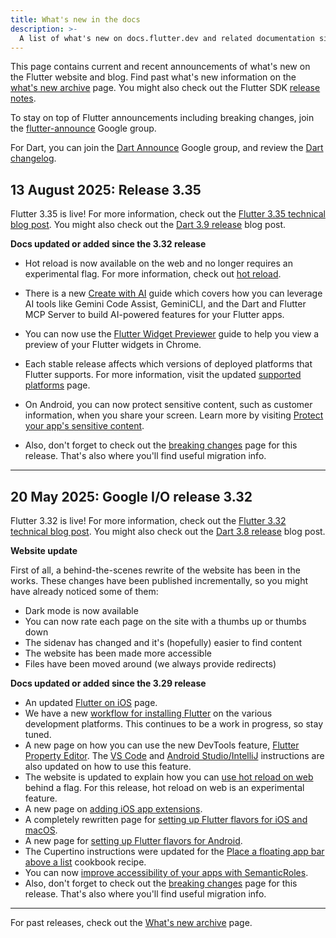 ```yaml
---
title: What's new in the docs
description: >-
  A list of what's new on docs.flutter.dev and related documentation sites.
---
```


This page contains current and recent announcements
of what's new on the Flutter website and blog.
Find past what's new information on the
[what's new archive][] page.
You might also check out the
Flutter SDK [release notes][].

To stay on top of Flutter announcements including
breaking changes,
join the [flutter-announce][] Google group.

For Dart, you can join the [Dart Announce][] Google group,
and review the [Dart changelog][].

[Dart Announce]: {{site.groups}}/a/dartlang.org/g/announce
[Dart changelog]: {{site.github}}/dart-lang/sdk/blob/main/CHANGELOG.md
[flutter-announce]: {{site.groups}}/forum/#!forum/flutter-announce
[release notes]: /release/release-notes

## 13 August 2025: Release 3.35

Flutter 3.35 is live! For more information,
check out the [Flutter 3.35 technical blog post][3.35-tech].
You might also check out the [Dart 3.9 release][] blog post.

[3.35-tech]: {{site.flutter-medium}}/whats-new-in-flutter-3-35-c58ef72e3766
[Dart 3.9 release]: {{site.medium}}/dartlang/announcing-dart-3-9-ba49e8f38298

**Docs updated or added since the 3.32 release**

* Hot reload is now available on the web and no longer
  requires an experimental flag. For more information,
  check out [hot reload][].

* There is a new [Create with AI][] guide which covers
  how you can leverage AI tools like Gemini Code Assist,
  GeminiCLI, and the Dart and Flutter MCP Server to build
  AI-powered features for your Flutter apps.

* You can now use the [Flutter Widget Previewer][] guide
  to help you view a preview of your Flutter widgets in
  Chrome.

* Each stable release affects which versions of
  deployed platforms that Flutter supports.
  For more information, visit the updated
  [supported platforms][] page.

* On Android, you can now protect sensitive content,
  such as customer information, when you share your screen.
  Learn more by visiting [Protect your app's sensitive content][].

* Also, don't forget to check out the [breaking changes][bc-3.35]
  page for this release. That's also where you'll find useful
  migration info.

[Flutter Widget Previewer]: /tools/widget-previewer
[Create with AI]: /ai/create-with-ai
[bc-3.35]: /release/breaking-changes#released-in-flutter-3-35
[hot reload]: /tools/hot-reload
[Protect your app's sensitive content]: /platform-integration/android/sensitive-content
[supported platforms]: /reference/supported-platforms

---

## 20 May 2025: Google I/O release 3.32

Flutter 3.32 is live! For more information,
check out the [Flutter 3.32 technical blog post][3.32-tech].
You might also check out the [Dart 3.8 release][] blog post.

[3.32-tech]: {{site.medium}}/flutter/whats-new-in-flutter-3-32-40c1086bab6e
[Dart 3.8 release]: {{site.medium}}/dartlang/announcing-dart-3-8-724eaaec9f47

**Website update**

First of all, a behind-the-scenes rewrite of the website has
been in the works. These changes have been published incrementally,
so you might have already noticed some of them:

* Dark mode is now available
* You can now rate each page on the site with a thumbs up
  or thumbs down
* The sidenav has changed and it's (hopefully) easier to find content
* The website has been made more accessible
* Files have been moved around (we always provide redirects)

**Docs updated or added since the 3.29 release**

* An updated [Flutter on iOS][] page.
* We have a new [workflow for installing Flutter][] on the various
  development platforms. This continues to be a work in progress,
  so stay tuned.
* A new page on how you can use the new DevTools feature,
  [Flutter Property Editor][].
  The [VS Code][] and [Android Studio/IntelliJ][] instructions
  are also updated on how to use this feature.
* The website is updated to explain how
  you can [use hot reload on web][] behind a flag.
  For this release, hot reload on web is an experimental feature.
* A new page on [adding iOS app extensions][].
* A completely rewritten page for
  [setting up Flutter flavors for iOS and macOS][].
* A new page for [setting up Flutter flavors for Android][].
* The Cupertino instructions were updated for the
  [Place a floating app bar above a list][floating-app-bar]
  cookbook recipe.
* You can now
  [improve accessibility of your apps with SemanticRoles][semantic-roles].
* Also, don't forget to check out the [breaking changes][bc-3.32]
  page for this release. That's also where you'll find useful
  migration info.

[Architectural overview page]: /resources/architectural-overview
[bc-3.32]: /release/breaking-changes#released-in-flutter-3-32

[adding iOS app extensions]: /platform-integration/ios/app-extensions
[Android Studio/IntelliJ]: /tools/android-studio#property-editor
[floating-app-bar]: /cookbook/lists/floating-app-bar
[Flutter on iOS]: https://flutter.dev/multi-platform/ios
[Flutter Property Editor]: /tools/property-editor
[semantic-roles]: /ui/accessibility/web-accessibility#enhancing-accessibility-with-semantic-roles
[setting up Flutter flavors for Android]: /deployment/flavors
[setting up Flutter flavors for iOS and macOS]: /deployment/flavors-ios
[use hot reload on web]: /platform-integration/web/building#hot-reload-web
[VS Code]: /tools/vs-code#property-editor
[workflow for installing Flutter]: /install

---

For past releases, check out the
[What's new archive][] page.

[What's new archive]: /release/archive-whats-new
